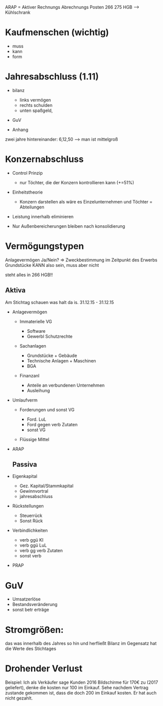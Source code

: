 ARAP = Aktiver Rechnungs Abrechnungs Posten 266 275 HGB --> Kühlschrank

# Kaufmenschen (wichtig)

- muss
- kann
- form

# Jahresabschluss (1.11)

- bilanz

  - links vermögen
  - rechts schulden
  - unten spaßgeld,

- GuV
- Anhang

zwei jahre hintereinander: 6,12,50 --> man ist mittelgroß

# Konzernabschluss

- Control Prinzip

  - nur Töchter, die der Konzern kontrollieren kann (+=51%)

- Einheitstheorie

  - Konzern darstellen als wäre es Einzelunternehmen und Töchter = Abteilungen

- Leistung innerhalb eliminieren
- Nur Außenbereicherungen bleiben nach konsolidierung

# Vermögungstypen

Anlagevermögen Ja/Nein? => Zweckbestimmung im Zeitpunkt des Erwerbs Grundstücke KANN also sein, muss aber nicht

steht alles in 266 HGB!!

## Aktiva

Am Stichtag schauen was halt da is. 31.12.15 - 31.12.15

- Anlagevermögen

  - Immaterielle VG

    - Software
    - Gewerbl Schutzrechte

  - Sachanlagen

    - Grundstücke + Gebäude
    - Technische Anlagen + Maschinen
    - BGA

  - Finanzanl

    - Anteile an verbundenen Unternehmen
    - Ausleihung

- Umlaufverm

  - Forderungen und sonst VG

    - Ford. LuL
    - Ford gegen verb Zutaten
    - sonst VG

  - Flüssige Mittel

- ARAP

  ## Passiva

- Eigenkapital

  - Gez. Kapital/Stammkapital
  - Gewinnvortral
  - jahresabschluss

- Rückstellungen

  - Steuerrück
  - Sonst Rück

- Verbindlichkeiten

  - verb ggü KI
  - verb ggü LuL
  - verb gg verb Zutaten
  - sonst verb

- PRAP

# GuV

- Umsatzerlöse
- Bestandsveränderung
- sonst betr erträge

# Stromgrößen:

das was innerhalb des Jahres so hin und herfließt
Bilanz im Gegensatz hat die Werte des Stichtages

# Drohender Verlust

Beispiel:
Ich als Verkäufer sage Kunden 2016 Bildschirme für 170€ zu (2017 geliefert), denke die kosten nur 100 im Einkauf. Sehe nachdem Vertrag zustande gekommen ist, dass die doch 200 im Einkauf kosten. Er hat auch nicht gezahlt. 
